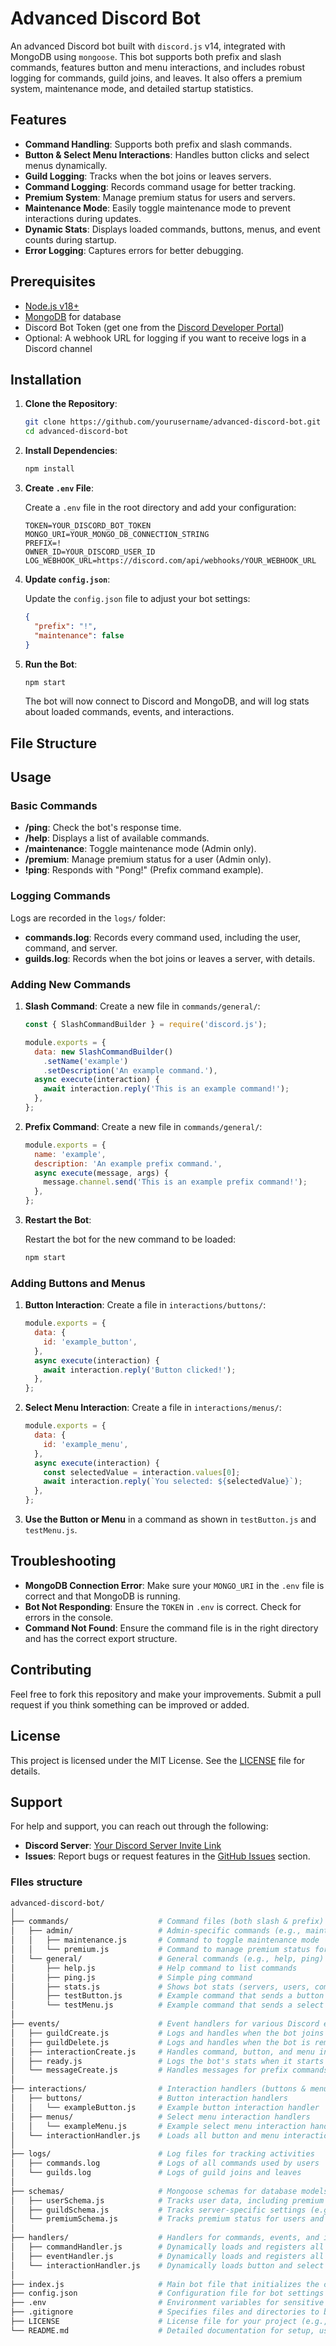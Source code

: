# Advanced Discord Bot

An advanced Discord bot built with `discord.js` v14, integrated with MongoDB using `mongoose`. This bot supports both prefix and slash commands, features button and menu interactions, and includes robust logging for commands, guild joins, and leaves. It also offers a premium system, maintenance mode, and detailed startup statistics.

## Features

- **Command Handling**: Supports both prefix and slash commands.
- **Button & Select Menu Interactions**: Handles button clicks and select menus dynamically.
- **Guild Logging**: Tracks when the bot joins or leaves servers.
- **Command Logging**: Records command usage for better tracking.
- **Premium System**: Manage premium status for users and servers.
- **Maintenance Mode**: Easily toggle maintenance mode to prevent interactions during updates.
- **Dynamic Stats**: Displays loaded commands, buttons, menus, and event counts during startup.
- **Error Logging**: Captures errors for better debugging.

## Prerequisites

- [Node.js v18+](https://nodejs.org/)
- [MongoDB](https://www.mongodb.com/) for database
- Discord Bot Token (get one from the [Discord Developer Portal](https://discord.com/developers/applications))
- Optional: A webhook URL for logging if you want to receive logs in a Discord channel

## Installation

1. **Clone the Repository**:

    ```bash
    git clone https://github.com/yourusername/advanced-discord-bot.git
    cd advanced-discord-bot
    ```

2. **Install Dependencies**:

    ```bash
    npm install
    ```

3. **Create `.env` File**:

   Create a `.env` file in the root directory and add your configuration:

    ```env
    TOKEN=YOUR_DISCORD_BOT_TOKEN
    MONGO_URI=YOUR_MONGO_DB_CONNECTION_STRING
    PREFIX=!
    OWNER_ID=YOUR_DISCORD_USER_ID
    LOG_WEBHOOK_URL=https://discord.com/api/webhooks/YOUR_WEBHOOK_URL
    ```

4. **Update `config.json`**:

   Update the `config.json` file to adjust your bot settings:

    ```json
    {
      "prefix": "!",
      "maintenance": false
    }
    ```
    

5. **Run the Bot**:

    ```bash
    npm start
    ```

   The bot will now connect to Discord and MongoDB, and will log stats about loaded commands, events, and interactions.

## File Structure


## Usage

### Basic Commands

- **/ping**: Check the bot's response time.
- **/help**: Displays a list of available commands.
- **/maintenance**: Toggle maintenance mode (Admin only).
- **/premium**: Manage premium status for a user (Admin only).
- **!ping**: Responds with "Pong!" (Prefix command example).

### Logging Commands

Logs are recorded in the `logs/` folder:

- **commands.log**: Records every command used, including the user, command, and server.
- **guilds.log**: Records when the bot joins or leaves a server, with details.

### Adding New Commands

1. **Slash Command**: Create a new file in `commands/general/`:

    ```js
    const { SlashCommandBuilder } = require('discord.js');

    module.exports = {
      data: new SlashCommandBuilder()
        .setName('example')
        .setDescription('An example command.'),
      async execute(interaction) {
        await interaction.reply('This is an example command!');
      },
    };
    ```

2. **Prefix Command**: Create a new file in `commands/general/`:

    ```js
    module.exports = {
      name: 'example',
      description: 'An example prefix command.',
      async execute(message, args) {
        message.channel.send('This is an example prefix command!');
      },
    };
    ```

3. **Restart the Bot**:

   Restart the bot for the new command to be loaded:

    ```bash
    npm start
    ```


### Adding Buttons and Menus

1. **Button Interaction**: Create a file in `interactions/buttons/`:

    ```js
    module.exports = {
      data: {
        id: 'example_button',
      },
      async execute(interaction) {
        await interaction.reply('Button clicked!');
      },
    };
    ```

2. **Select Menu Interaction**: Create a file in `interactions/menus/`:

    ```js
    module.exports = {
      data: {
        id: 'example_menu',
      },
      async execute(interaction) {
        const selectedValue = interaction.values[0];
        await interaction.reply(`You selected: ${selectedValue}`);
      },
    };
    ```

3. **Use the Button or Menu** in a command as shown in `testButton.js` and `testMenu.js`.

## Troubleshooting

- **MongoDB Connection Error**: Make sure your `MONGO_URI` in the `.env` file is correct and that MongoDB is running.
- **Bot Not Responding**: Ensure the `TOKEN` in `.env` is correct. Check for errors in the console.
- **Command Not Found**: Ensure the command file is in the right directory and has the correct export structure.

## Contributing

Feel free to fork this repository and make your improvements. Submit a pull request if you think something can be improved or added.

## License

This project is licensed under the MIT License. See the [LICENSE](LICENSE) file for details.

## Support

For help and support, you can reach out through the following:

- **Discord Server**: [Your Discord Server Invite Link]([https://discord.gg/yourinvite](https://discord.gg/RCNWYTaatv))
- **Issues**: Report bugs or request features in the [GitHub Issues](https://github.com/Drago09t/drago-discordjsv14-handler-Advanced/issues) section.

### FIles structure

```bash
advanced-discord-bot/
│
├── commands/                    # Command files (both slash & prefix)
│   ├── admin/                   # Admin-specific commands (e.g., maintenance, premium)
│   │   ├── maintenance.js       # Command to toggle maintenance mode
│   │   └── premium.js           # Command to manage premium status for users
│   └── general/                 # General commands (e.g., help, ping)
│       ├── help.js              # Help command to list commands
│       ├── ping.js              # Simple ping command
│       ├── stats.js             # Shows bot stats (servers, users, commands loaded)
│       ├── testButton.js        # Example command that sends a button
│       └── testMenu.js          # Example command that sends a select menu
│
├── events/                      # Event handlers for various Discord events
│   ├── guildCreate.js           # Logs and handles when the bot joins a new server
│   ├── guildDelete.js           # Logs and handles when the bot is removed from a server
│   ├── interactionCreate.js     # Handles command, button, and menu interactions
│   ├── ready.js                 # Logs the bot's stats when it starts
│   └── messageCreate.js         # Handles messages for prefix commands
│
├── interactions/                # Interaction handlers (buttons & menus)
│   ├── buttons/                 # Button interaction handlers
│   │   └── exampleButton.js     # Example button interaction handler
│   ├── menus/                   # Select menu interaction handlers
│   │   └── exampleMenu.js       # Example select menu interaction handler
│   └── interactionHandler.js    # Loads all button and menu interactions dynamically
│
├── logs/                        # Log files for tracking activities
│   ├── commands.log             # Logs of all commands used by users
│   └── guilds.log               # Logs of guild joins and leaves
│
├── schemas/                     # Mongoose schemas for database models
│   ├── userSchema.js            # Tracks user data, including premium status
│   ├── guildSchema.js           # Tracks server-specific settings (e.g., log channels)
│   └── premiumSchema.js         # Tracks premium status for users and servers
│
├── handlers/                    # Handlers for commands, events, and interactions
│   ├── commandHandler.js        # Dynamically loads and registers all commands
│   ├── eventHandler.js          # Dynamically loads and registers all events
│   └── interactionHandler.js    # Dynamically loads button and select menu interactions
│
├── index.js                     # Main bot file that initializes the client and connects to Discord
├── config.json                  # Configuration file for bot settings (e.g., prefix, maintenance)
├── .env                         # Environment variables for sensitive data (e.g., token, MongoDB URI)
├── .gitignore                   # Specifies files and directories to be ignored by Git
├── LICENSE                      # License file for your project (e.g., MIT)
└── README.md                    # Detailed documentation for setup, usage, and contribution```

